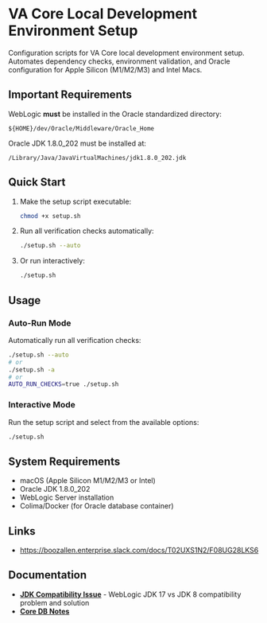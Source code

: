 # VA Core Local Development Environment Setup

Configuration scripts for VA Core local development environment setup. Automates dependency checks, environment validation, and Oracle configuration for Apple Silicon (M1/M2/M3) and Intel Macs.

## Important Requirements

WebLogic **must** be installed in the Oracle standardized directory:

```
${HOME}/dev/Oracle/Middleware/Oracle_Home
```

Oracle JDK 1.8.0_202 must be installed at:

```
/Library/Java/JavaVirtualMachines/jdk1.8.0_202.jdk
```

## Quick Start

1. Make the setup script executable:

   ```bash
   chmod +x setup.sh
   ```

2. Run all verification checks automatically:

   ```bash
   ./setup.sh --auto
   ```

3. Or run interactively:
   ```bash
   ./setup.sh
   ```

## Usage

### Auto-Run Mode

Automatically run all verification checks:

```bash
./setup.sh --auto
# or
./setup.sh -a
# or
AUTO_RUN_CHECKS=true ./setup.sh
```

### Interactive Mode

Run the setup script and select from the available options:

```bash
./setup.sh
```

## System Requirements

- macOS (Apple Silicon M1/M2/M3 or Intel)
- Oracle JDK 1.8.0_202
- WebLogic Server installation
- Colima/Docker (for Oracle database container)

## Links

- https://boozallen.enterprise.slack.com/docs/T02UXS1N2/F08UG28LKS6

## Documentation

- **[JDK Compatibility Issue](docs/jdk-compatibility-issue.md)** - WebLogic JDK 17 vs JDK 8 compatibility problem and solution
- **[Core DB Notes](https://boozallen.enterprise.slack.com/docs/T02UXS1N2/F08UG28LKS6)** 

